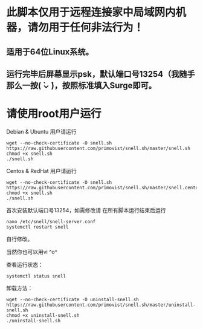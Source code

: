 # 此脚本仅用于远程连接家中局域网内机器，请勿用于任何非法行为！
## 适用于64位Linux系统。
## 运行完毕后屏幕显示psk，默认端口号13254（我随手那么一按( ̀⌄ ́)，按照标准填入Surge即可。
# 请使用root用户运行

Debian & Ubuntu 用户请运行

```
wget --no-check-certificate -O snell.sh https://raw.githubusercontent.com/primovist/snell.sh/master/snell.sh
chmod +x snell.sh
./snell.sh
```

Centos & RedHat 用户请运行

```
wget --no-check-certificate -O snell.sh https://raw.githubusercontent.com/primovist/snell.sh/master/snell.centos.sh
chmod +x snell.sh
./snell.sh
```

首次安装默认端口号13254，如需修改请
在所有脚本运行结束后运行

```
nano /etc/snell/snell-server.conf
systemctl restart snell
```

自行修改。

当然你也可以用vi ^o^

查看运行状态：

```
systemctl status snell
```

卸载方法：

```
wget --no-check-certificate -O uninstall-snell.sh https://raw.githubusercontent.com/primovist/snell.sh/master/uninstall-snell.sh
chmod +x uninstall-snell.sh
./uninstall-snell.sh
```
